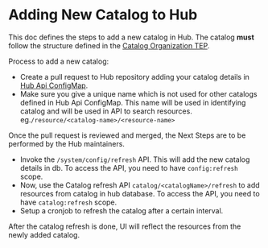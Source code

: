 # Adding New Catalog to Hub

This doc defines the steps to add a new catalog in Hub. The catalog **must** follow the structure defined in the [Catalog Organization TEP][tep].

Process to add a new catalog:

- Create a pull request to Hub repository adding your catalog details in [Hub Api ConfigMap][config].
-  Make sure you give a unique name which is not used for other catalogs defined in Hub Api ConfigMap.
    This name will be used in identifying catalog and will be used in API to search resources.
 eg.`/resource/<catalog-name>/<resource-name>`
 
Once the pull request is reviewed and merged, the Next Steps are to be performed by the Hub maintainers.
    
- Invoke the `/system/config/refresh` API. This will add the new catalog details in db. To access the API, you need to have `config:refresh` scope. 
- Now, use the Catalog refresh API `catalog/<catalogName>/refresh` to add resources from catalog in hub database. To access the API, you need to have `catalog:refresh` scope.
- Setup a cronjob to refresh the catalog after a certain interval.

After the catalog refresh is done, UI will reflect the resources from the newly added catalog.

[tep]: https://github.com/tektoncd/community/blob/main/teps/0003-tekton-catalog-organization.md
[config]: https://github.com/tektoncd/hub/blob/main/config/02-api/21-api-configmap.yaml
